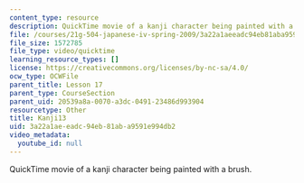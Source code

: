 ```yaml
---
content_type: resource
description: QuickTime movie of a kanji character being painted with a brush.
file: /courses/21g-504-japanese-iv-spring-2009/3a22a1aeeadc94eb81aba9591e994db2_Kanji13.mov
file_size: 1572785
file_type: video/quicktime
learning_resource_types: []
license: https://creativecommons.org/licenses/by-nc-sa/4.0/
ocw_type: OCWFile
parent_title: Lesson 17
parent_type: CourseSection
parent_uid: 20539a8a-0070-a3dc-0491-23486d993904
resourcetype: Other
title: Kanji13
uid: 3a22a1ae-eadc-94eb-81ab-a9591e994db2
video_metadata:
  youtube_id: null
---
```

QuickTime movie of a kanji character being painted with a brush.